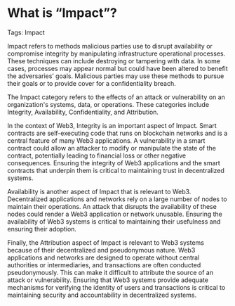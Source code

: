 # What is “Impact”?

Tags: Impact

Impact refers to methods malicious parties use to disrupt availability or compromise integrity by manipulating infrastructure operational processes. These techniques can include destroying or tampering with data. In some cases, processes may appear normal but could have been altered to benefit the adversaries’ goals. Malicious parties may use these methods to pursue their goals or to provide cover for a confidentiality breach.

The Impact category refers to the effects of an attack or vulnerability on an organization's systems, data, or operations. These categories include Integrity, Availability, Confidentiality, and Attribution.

In the context of Web3, Integrity is an important aspect of Impact. Smart contracts are self-executing code that runs on blockchain networks and is a central feature of many Web3 applications. A vulnerability in a smart contract could allow an attacker to modify or manipulate the state of the contract, potentially leading to financial loss or other negative consequences. Ensuring the integrity of Web3 applications and the smart contracts that underpin them is critical to maintaining trust in decentralized systems.

Availability is another aspect of Impact that is relevant to Web3. Decentralized applications and networks rely on a large number of nodes to maintain their operations. An attack that disrupts the availability of these nodes could render a Web3 application or network unusable. Ensuring the availability of Web3 systems is critical to maintaining their usefulness and ensuring their adoption.

Finally, the Attribution aspect of Impact is relevant to Web3 systems because of their decentralized and pseudonymous nature. Web3 applications and networks are designed to operate without central authorities or intermediaries, and transactions are often conducted pseudonymously. This can make it difficult to attribute the source of an attack or vulnerability. Ensuring that Web3 systems provide adequate mechanisms for verifying the identity of users and transactions is critical to maintaining security and accountability in decentralized systems.